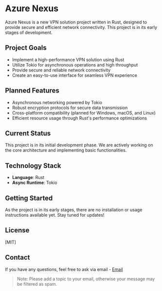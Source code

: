 # Azure Nexus

Azure Nexus is a new VPN solution project written in Rust, designed to provide secure and efficient network connectivity. This project is in its early stages of development.

## Project Goals

- Implement a high-performance VPN solution using Rust
- Utilize Tokio for asynchronous operations and high throughput
- Provide secure and reliable network connectivity
- Create an easy-to-use interface for seamless VPN experience

## Planned Features

- Asynchronous networking powered by Tokio
- Robust encryption protocols for secure data transmission
- Cross-platform compatibility (planned for Windows, macOS, and Linux)
- Efficient resource usage through Rust's performance optimizations

## Current Status

This project is in its initial development phase. We are actively working on the core architecture and implementing basic functionalities.

## Technology Stack

- **Language**: Rust
- **Async Runtime**: Tokio

## Getting Started

As the project is in its early stages, there are no installation or usage instructions available yet. Stay tuned for updates!

## License

[MIT]

## Contact

If you have any questions, feel free to ask via email - [Email](mailto:akzestia@gmail.com)
> Note: Please add a topic to your email, otherwise your message may be filtered as spam.
